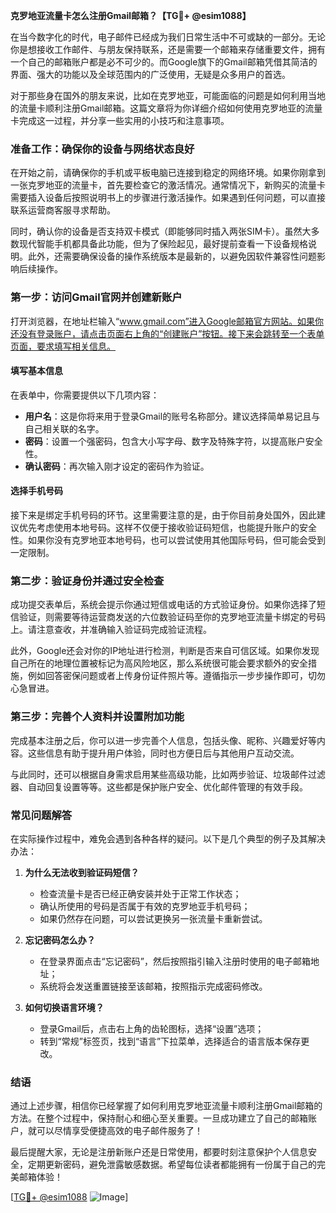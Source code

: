**克罗地亚流量卡怎么注册Gmail邮箱？【TG💪+ @esim1088】**

在当今数字化的时代，电子邮件已经成为我们日常生活中不可或缺的一部分。无论你是想接收工作邮件、与朋友保持联系，还是需要一个邮箱来存储重要文件，拥有一个自己的邮箱账户都是必不可少的。而Google旗下的Gmail邮箱凭借其简洁的界面、强大的功能以及全球范围内的广泛使用，无疑是众多用户的首选。

对于那些身在国外的朋友来说，比如在克罗地亚，可能面临的问题是如何利用当地的流量卡顺利注册Gmail邮箱。这篇文章将为你详细介绍如何使用克罗地亚的流量卡完成这一过程，并分享一些实用的小技巧和注意事项。

### **准备工作：确保你的设备与网络状态良好**

在开始之前，请确保你的手机或平板电脑已连接到稳定的网络环境。如果你刚拿到一张克罗地亚的流量卡，首先要检查它的激活情况。通常情况下，新购买的流量卡需要插入设备后按照说明书上的步骤进行激活操作。如果遇到任何问题，可以直接联系运营商客服寻求帮助。

同时，确认你的设备是否支持双卡模式（即能够同时插入两张SIM卡）。虽然大多数现代智能手机都具备此功能，但为了保险起见，最好提前查看一下设备规格说明。此外，还需要确保设备的操作系统版本是最新的，以避免因软件兼容性问题影响后续操作。

### **第一步：访问Gmail官网并创建新账户**

打开浏览器，在地址栏输入“www.gmail.com”进入Google邮箱官方网站。如果你还没有登录账户，请点击页面右上角的“创建账户”按钮。接下来会跳转至一个表单页面，要求填写相关信息。

#### **填写基本信息**
在表单中，你需要提供以下几项内容：
- **用户名**：这是你将来用于登录Gmail的账号名称部分。建议选择简单易记且与自己相关联的名字。
- **密码**：设置一个强密码，包含大小写字母、数字及特殊字符，以提高账户安全性。
- **确认密码**：再次输入刚才设定的密码作为验证。

#### **选择手机号码**
接下来是绑定手机号码的环节。这里需要注意的是，由于你目前身处国外，因此建议优先考虑使用本地号码。这样不仅便于接收验证码短信，也能提升账户的安全性。如果你没有克罗地亚本地号码，也可以尝试使用其他国际号码，但可能会受到一定限制。

### **第二步：验证身份并通过安全检查**

成功提交表单后，系统会提示你通过短信或电话的方式验证身份。如果你选择了短信验证，则需要等待运营商发送的六位数验证码至你的克罗地亚流量卡绑定的号码上。请注意查收，并准确输入验证码完成验证流程。

此外，Google还会对你的IP地址进行检测，判断是否来自可信区域。如果你发现自己所在的地理位置被标记为高风险地区，那么系统很可能会要求额外的安全措施，例如回答密保问题或者上传身份证件照片等。遵循指示一步步操作即可，切勿心急冒进。

### **第三步：完善个人资料并设置附加功能**

完成基本注册之后，你可以进一步完善个人信息，包括头像、昵称、兴趣爱好等内容。这些信息有助于提升用户体验，同时也方便日后与其他用户互动交流。

与此同时，还可以根据自身需求启用某些高级功能，比如两步验证、垃圾邮件过滤器、自动回复设置等等。这些都是保护账户安全、优化邮件管理的有效手段。

### **常见问题解答**

在实际操作过程中，难免会遇到各种各样的疑问。以下是几个典型的例子及其解决办法：

1. **为什么无法收到验证码短信？**
   - 检查流量卡是否已经正确安装并处于正常工作状态；
   - 确认所使用的号码是否属于有效的克罗地亚手机号码；
   - 如果仍然存在问题，可以尝试更换另一张流量卡重新尝试。

2. **忘记密码怎么办？**
   - 在登录界面点击“忘记密码”，然后按照指引输入注册时使用的电子邮箱地址；
   - 系统将会发送重置链接至该邮箱，按照指示完成密码修改。

3. **如何切换语言环境？**
   - 登录Gmail后，点击右上角的齿轮图标，选择“设置”选项；
   - 转到“常规”标签页，找到“语言”下拉菜单，选择适合的语言版本保存更改。

### **结语**

通过上述步骤，相信你已经掌握了如何利用克罗地亚流量卡顺利注册Gmail邮箱的方法。在整个过程中，保持耐心和细心至关重要。一旦成功建立了自己的邮箱账户，就可以尽情享受便捷高效的电子邮件服务了！

最后提醒大家，无论是注册新账户还是日常使用，都要时刻注意保护个人信息安全，定期更新密码，避免泄露敏感数据。希望每位读者都能拥有一份属于自己的完美邮箱体验！

[[TG💪+ @esim1088](https://t.me/s/esim1088) ![Image](https://i.postimg.cc/4NQfJmqS/Snipaste-2025-05-13-00-14-12.png)]